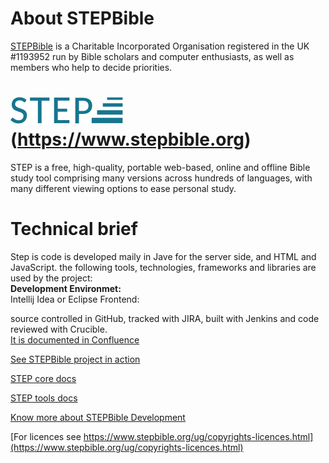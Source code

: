# About STEPBible
[STEPBible](https://www.stepbible.org) is a Charitable Incorporated Organisation registered in the UK #1193952 run by Bible scholars and computer enthusiasts, as well as members who help to decide priorities.   

# ![STEP](./step.svg)(https://www.stepbible.org)
STEP is a free, high-quality, portable web-based, online and offline Bible study tool comprising many versions across hundreds of languages, with many different viewing options to ease personal study.

# Technical brief
Step is code is developed maily in Jave for the server side, and HTML and JavaScript. the following tools, technologies, frameworks and libraries are used by the project:<br>
**Development Environmet:**<br>
  Intellij Idea or Eclipse
Frontend:<br>
  



source controlled in GitHub, tracked with JIRA, built with Jenkins and code reviewed with Crucible.<br>
[It is documented in Confluence](https://stepweb.atlassian.net/wiki/spaces/TYNSTEP/pages)




[See STEPBible project in action](https://www.stepbible.org)

[STEP core docs](./step-core-docs/)

[STEP tools docs](./step-tools-docs/)

[Know more about STEPBible Development](https://stepweb.atlassian.net/wiki/spaces/TYNSTEP/pages)

[For licences see https://www.stepbible.org/ug/copyrights-licences.html](https://www.stepbible.org/ug/copyrights-licences.html)


